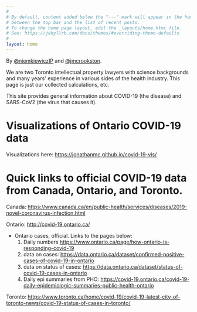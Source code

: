 ```yaml
---
#
# By default, content added below the "---" mark will appear in the home page
# between the top bar and the list of recent posts.
# To change the home page layout, edit the _layouts/home.html file.
# See: https://jekyllrb.com/docs/themes/#overriding-theme-defaults
#
layout: home
---
```


By [@niemkiewiczIP](https://twitter.com/niemkiewiczIP)  and [@jmcrookston](https://twitter.com/jmcrookston).

We are two Toronto intellectual property lawyers with science backgrounds and many years' experience in various sides of the health industry. This page is just our collected calculations, etc.

This site provides general information about COVID-19 (the disease) and SARS-CoV2 (the virus that causes it).

# Visualizations of Ontario COVID-19 data

Visualizations here: <https://jonathanmc.github.io/covid-19-vis/>

# Quick links to official COVID-19 data from Canada, Ontario, and Toronto.

Canada:
<https://www.canada.ca/en/public-health/services/diseases/2019-novel-coronavirus-infection.html>

Ontario:
<http://covid-19.ontario.ca/>
- Ontario cases, official. Links to the pages below:
  1. Daily numbers <https://www.ontario.ca/page/how-ontario-is-responding-covid-19>
  1. data on cases: <https://data.ontario.ca/dataset/confirmed-positive-cases-of-covid-19-in-ontario>
  1. data on status of cases: <https://data.ontario.ca/dataset/status-of-covid-19-cases-in-ontario>
  1. Daily epi summaries from PHO: <https://covid-19.ontario.ca/covid-19-daily-epidemiologic-summaries-public-health-ontario>

Toronto:
<https://www.toronto.ca/home/covid-19/covid-19-latest-city-of-toronto-news/covid-19-status-of-cases-in-toronto/>
